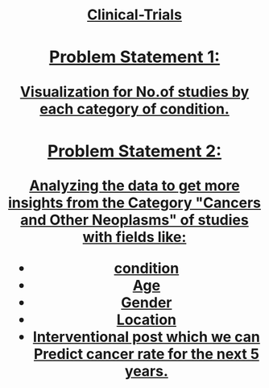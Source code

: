 <h1 align='center'><b><u>Clinical-Trials
  
### Problem Statement 1:
Visualization for No.of studies by each category of condition.
### Problem Statement 2:
Analyzing the data to get more insights from the Category "Cancers and Other Neoplasms" of studies with fields like:
* condition
* Age
* Gender
* Location
* Interventional
post which we can Predict cancer rate for the next 5 years.
